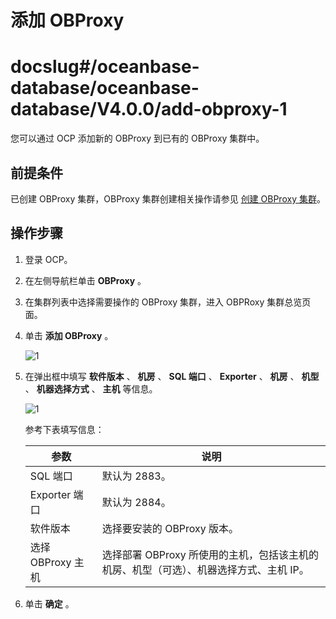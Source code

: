 # 添加 OBProxy

# docslug#/oceanbase-database/oceanbase-database/V4.0.0/add-obproxy-1
您可以通过 OCP 添加新的 OBProxy 到已有的 OBProxy 集群中。

## 前提条件

已创建 OBProxy 集群，OBProxy 集群创建相关操作请参见 [创建 OBProxy 集群](../2.manage-obproxy-clusters/1.create-an-obproxy-cluster.md)。

## 操作步骤

1. 登录 OCP。

2. 在左侧导航栏单击 **OBProxy** 。

3. 在集群列表中选择需要操作的 OBProxy 集群，进入 OBPRoxy 集群总览页面。

4. 单击 **添加 OBProxy** 。

   ![1](https://help-static-aliyun-doc.aliyuncs.com/assets/img/zh-CN/2426081461/p352396.png)

5. 在弹出框中填写 **软件版本** 、 **机房** 、 **SQL 端口** 、 **Exporter** 、 **机房** 、 **机型** 、 **机器选择方式** 、 **主机** 等信息。

   ![1](https://help-static-aliyun-doc.aliyuncs.com/assets/img/zh-CN/6921780261/p273264.png)

   参考下表填写信息：

   |      参数       |                         说明                         |
   |---------------|----------------------------------------------------|
   | SQL 端口        | 默认为 2883。                                          |
   | Exporter 端口   | 默认为 2884。                                          |
   | 软件版本          | 选择要安装的 OBProxy 版本。                                 |
   | 选择 OBProxy 主机 | 选择部署 OBProxy 所使用的主机，包括该主机的 机房、机型（可选）、机器选择方式、主机 IP。 |

6. 单击 **确定** 。
